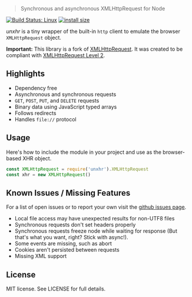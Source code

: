 > Synchronous and asynchronous XMLHttpRequest for Node

[![Build Status: Linux](https://travis-ci.org/Mogztter/unxhr.svg?branch=master)](https://travis-ci.org/Mogztter/unxhr) [![install size](https://packagephobia.now.sh/badge?p=unxhr)](https://packagephobia.now.sh/result?p=unxhr)

_unxhr_ is a tiny wrapper of the built-in `http` client to emulate the browser `XMLHttpRequest` object.

**Important:** This library is a fork of [XMLHttpRequest](https://github.com/driverdan/node-XMLHttpRequest).
It was created to be compliant with [XMLHttpRequest Level 2](http://www.w3.org/TR/XMLHttpRequest2/).

## Highlights

- Dependency free
- Asynchronous and synchronous requests
- `GET`, `POST`, `PUT`, and `DELETE` requests
- Binary data using JavaScript typed arrays
- Follows redirects
- Handles `file://` protocol

## Usage

Here's how to include the module in your project and use as the browser-based XHR object.

```js
const XMLHttpRequest = require('unxhr').XMLHttpRequest
const xhr = new XMLHttpRequest()
```

## Known Issues / Missing Features

For a list of open issues or to report your own visit the [github issues page](https://github.com/Mogztter/unxhr/issues).

* Local file access may have unexpected results for non-UTF8 files
* Synchronous requests don't set headers properly
* Synchronous requests freeze node while waiting for response (But that's what you want, right? Stick with async!).
* Some events are missing, such as abort
* Cookies aren't persisted between requests
* Missing XML support

## License

MIT license. See LICENSE for full details.
